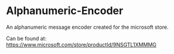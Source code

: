 # Alphanumeric-Encoder
An alphanumeric message encoder created for the microsoft store.

Can be found at: https://www.microsoft.com/store/productId/9NSGTL1XMMMG
